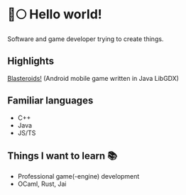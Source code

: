 # 🐺🌕 Hello world!
Software and game developer trying to create things.

## Highlights
[Blasteroids!](https://play.google.com/store/apps/details?id=com.doomhowl.blasteroids) (Android mobile game written in Java LibGDX)

## Familiar languages
- C++
- Java
- JS/TS

## Things I want to learn 📚
- Professional game(-engine) development
- OCaml, Rust, Jai
